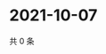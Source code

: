 # 2021-10-07

共 0 条

<!-- BEGIN WEIBO -->
<!-- 最后更新时间 Thu Oct 07 2021 14:16:07 GMT+0800 (China Standard Time) -->

<!-- END WEIBO -->
